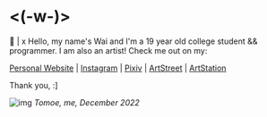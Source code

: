 # <(-w-)>

💬 |  x Hello, my name's Wai and I'm a 19 year old college student && programmer. 
I am also an artist! Check me out on my:

[Personal Website](https://www.shokkunn.art/) |
[Instagram](https://www.instagram.com/shokk.unn/) |
[Pixiv](https://www.pixiv.me/shokkuun) |
[ArtStreet](https://medibang.com/u/Shokkunn/) |
[ArtStation](https://www.artstation.com/shokkunn)

Thank you, :]

![img](https://i.imgur.com/TFpBocA.png)
_Tomoe, me, December 2022_


